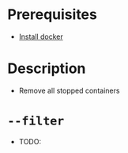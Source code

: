 # Prerequisites
* [Install docker](https://docs.docker.com/get-docker/)

# Description
* Remove all stopped containers

# `--filter`
* TODO: